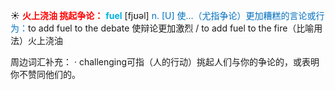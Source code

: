 ☀ <font color="red">**火上浇油 挑起争论：**</font>
<font color="sky blue">**fuel**</font> [fjʊəl] 
<font color="#0070c0">n. [U] 使…（尤指争论）更加糟糕的言论或行为：</font>to add fuel to the debate 使辩论更加激烈 / to add fuel to the fire（比喻用法）火上浇油

周边词汇补充：
· challenging可指（人的行动）挑起人们与你的争论的，或表明你不赞同他们的。
